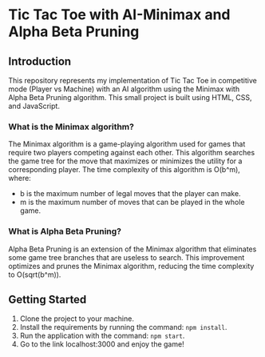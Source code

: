 # Tic Tac Toe with AI-Minimax and Alpha Beta Pruning

## Introduction
This repository represents my implementation of Tic Tac Toe in competitive mode (Player vs Machine) with an AI algorithm using the Minimax with Alpha Beta Pruning algorithm. This small project is built using HTML, CSS, and JavaScript.

### What is the Minimax algorithm?
The Minimax algorithm is a game-playing algorithm used for games that require two players competing against each other. This algorithm searches the game tree for the move that maximizes or minimizes the utility for a corresponding player. The time complexity of this algorithm is O(b^m), where:
- b is the maximum number of legal moves that the player can make.
- m is the maximum number of moves that can be played in the whole game.

### What is Alpha Beta Pruning?
Alpha Beta Pruning is an extension of the Minimax algorithm that eliminates some game tree branches that are useless to search. This improvement optimizes and prunes the Minimax algorithm, reducing the time complexity to O(sqrt(b^m)).

## Getting Started
1. Clone the project to your machine.
2. Install the requirements by running the command: `npm install`.
3. Run the application with the command: `npm start`.
4. Go to the link localhost:3000 and enjoy the game!